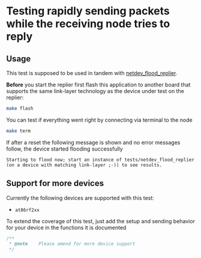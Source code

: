 # Testing rapidly sending packets while the receiving node tries to reply

## Usage

This test is supposed to be used in tandem with [netdev_flood_replier].

**Before** you start the replier first flash this application to another board
that supports the same link-layer technology as the device under test on the
replier:

```sh
make flash
```

You can test if everything went right by connecting via terminal to the node

```sh
make term
```

If after a reset the following message is shown and no error messages follow,
the device started flooding successfully

```
Starting to flood now; start an instance of tests/netdev_flood_replier
(on a device with matching link-layer ;-)) to see results.
```

## Support for more devices
Currently the following devices are supported with this test:

- `at86rf2xx`

To extend the coverage of this test, just add the setup and sending behavior for
your device in the functions it is documented

```C
/**
 * @note    Please amend for more device support
 */
```

[netdev_flood_replier]: ../netdev_flood_replier/
